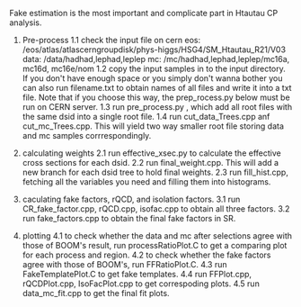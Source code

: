 Fake estimation is the most important and complicate part in Htautau CP analysis.

1. Pre-process
1.1 check the input file on cern eos: /eos/atlas/atlascerngroupdisk/phys-higgs/HSG4/SM_Htautau_R21/V03
    data: /data/hadhad,lephad,leplep
    mc: /mc/hadhad,lephad,leplep/mc16a, mc16d, mc16e/nom
1.2 copy the input samples in to the input  directory. If you don't have enough space or you simply don't wanna bother you can also run filename.txt to obtain names of all files and write it into a txt file. Note that if you choose this way, the prep_rocess.py below must be run on CERN server.
1.3 run pre_process.py , which add all root files with the same dsid into a single root file.
1.4 run cut_data_Trees.cpp anf cut_mc_Trees.cpp. This will yield two way smaller root file storing data and mc samples corrrespondingly.

2. calculating weights
2.1 run effective_xsec.py to calculate the effective cross sections for each dsid.
2.2 run final_weight.cpp. This will add a new branch for each dsid tree to hold final weights.
2.3 run fill_hist.cpp, fetching all the variables you need and filling them into histograms.

3. caculating fake factors, rQCD, and isolation factors.
3.1 run CR_fake_factor.cpp, rQCD.cpp, isofac.cpp to obtain all three factors.
3.2 run fake_factors.cpp to obtain the final fake factors in SR.

4. plotting
4.1 to check whether the data and mc after selections agree with those of BOOM's result, run processRatioPlot.C to get a comparing plot for each process and region.
4.2 to check whether the fake factors agree with those of BOOM's, run FFRatioPlot.C.
4.3 run FakeTemplatePlot.C to get fake templates.
4.4 run FFPlot.cpp, rQCDPlot.cpp, IsoFacPlot.cpp to get correspoding plots.
4.5 run data_mc_fit.cpp to get the final fit plots.   